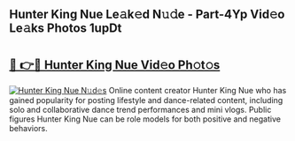 ## Hunter King Nue Le𝚊k𝚎d N𝚞𝚍e - Part-4Yp Vid𝚎o Le𝚊ks Photos 1upDt

# <h2><a href="http://fb7cuo6.evod.top/?m=Hunter+King+Nue">🔗 👉🔴 Hunter King Nue Vid𝚎o Ph𝚘t𝚘s</a></h2>

[![Hunter King Nue N𝚞d𝚎s](https://i.imgur.com/8V9OHl7.gif)](http://fb7cuo6.evod.top/?m=Hunter+King+Nue)
Online content creator Hunter King Nue who has gained popularity for posting lifestyle and dance-related content, including solo and collaborative dance trend performances and mini vlogs. Public figures Hunter King Nue can be role models for both positive and negative behaviors. 
